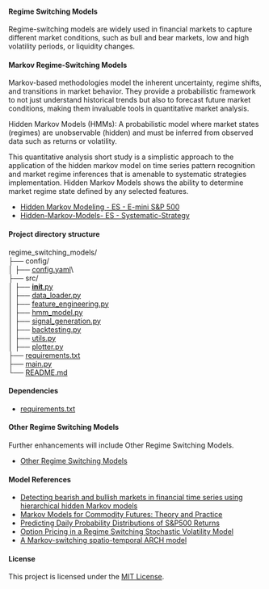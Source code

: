 #### Regime Switching Models

Regime-switching models are widely used in financial markets to capture different market conditions, such as bull and bear markets, low and high volatility periods, or liquidity changes.

#### Markov Regime-Switching Models
Markov-based methodologies model the inherent uncertainty, regime shifts, and transitions in market behavior. They provide a probabilistic framework to not just understand historical trends but also to forecast future market conditions, making them invaluable tools in quantitative market analysis.


Hidden Markov Models (HMMs): A probabilistic model where market states (regimes) are unobservable (hidden) and must be inferred from observed data such as returns or volatility.

This quantitative analysis short study is a simplistic approach to the application of the hidden markov model on time series pattern recognition and market regime inferences that is amenable to systematic strategies implementation. Hidden Markov Models shows the ability to determine market regime state defined by any selected features.

  - [Hidden Markov Modeling - ES - E-mini S&P 500](https://github.com/manuelmusngi/regime_switching_models/blob/main/src/1-Hidden-Markov-Modeling-%20ES%20-%20E-mini%20S%26P%20500.ipynb)
  - [Hidden-Markov-Models- ES - Systematic-Strategy](https://github.com/manuelmusngi/regime_switching_models/blob/main/src/2-Hidden-Markov-Models-%20ES%20-%20Systematic-Strategy.ipynb)

#### Project directory structure  

regime_switching_models/\
├── config/\
│   ├── [config.yaml](https://github.com/manuelmusngi/regime_switching_models/blob/main/config/config.yaml)\              
├── src/\
│   ├── [__init__.py](https://github.com/manuelmusngi/regime_switching_models/blob/main/src/init.py)          
│   ├── [data_loader.py](https://github.com/manuelmusngi/regime_switching_models/blob/main/src/data_loader.py)        
│   ├── [feature_engineering.py](https://github.com/manuelmusngi/regime_switching_models/blob/main/src/feature_engineering.py)  
│   ├── [hmm_model.py](https://github.com/manuelmusngi/regime_switching_models/blob/main/src/hmm_model.py)          
│   ├── [signal_generation.py](https://github.com/manuelmusngi/regime_switching_models/blob/main/src/signal_generation.py)  
│   ├── [backtesting.py](https://github.com/manuelmusngi/regime_switching_models/blob/main/src/backtesting.py)        
│   ├── [utils.py](https://github.com/manuelmusngi/regime_switching_models/blob/main/src/utils.py)              
│   ├── [plotter.py](https://github.com/manuelmusngi/regime_switching_models/blob/main/src/plotter.py)             
├── [requirements.txt](https://github.com/manuelmusngi/regime_switching_models/blob/main/requirements.txt)          
├── [main.py](https://github.com/manuelmusngi/regime_switching_models/blob/main/main.py)                   
└── [README.md](https://github.com/manuelmusngi/regime_switching_models/blob/main/README.md)                                   

#### Dependencies
  - [requirements.txt](https://github.com/manuelmusngi/hidden-markov-modeling/blob/main/requirements.txt)

#### Other Regime Switching Models

Further enhancements will include Other Regime Switching Models.
- [Other Regime Switching Models](https://github.com/manuelmusngi/regime_switching_models/blob/main/Other%20Regime%20Switching%20Models)

#### Model References
  - [Detecting bearish and bullish markets in financial time series using hierarchical hidden Markov models](https://github.com/manuelmusngi/regime_switching_models/blob/main/2007.14874v1.pdf)
  - [Markov Models for Commodity Futures: Theory and Practice](https://github.com/manuelmusngi/regime_switching_models/blob/main/ssrn-1138782.pdf)
  - [Predicting Daily Probability Distributions of S&P500 Returns](https://papers.ssrn.com/sol3/papers.cfm?abstract_id=1288468)
  - [Option Pricing in a Regime Switching Stochastic Volatility Model](https://arxiv.org/abs/1707.01237)
  - [A Markov-switching spatio-temporal ARCH model](https://arxiv.org/abs/2310.02630)

#### License
This project is licensed under the [MIT License](https://github.com/manuelmusngi/regime_switching_models/edit/main/LICENSE).


  
  
